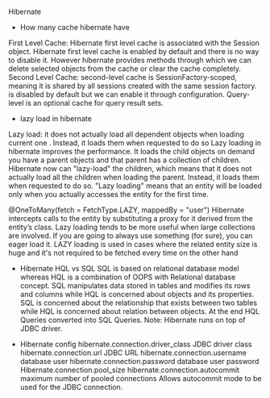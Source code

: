 Hibernate
* How many cache hibernate have

First Level Cache: Hibernate first level cache is associated with the Session object. Hibernate first level cache is enabled by default and there is no way to disable it. However hibernate provides methods through which we can delete selected objects from the cache or clear the cache completely.
Second Level Cache: second-level cache is SessionFactory-scoped, meaning it is shared by all sessions created with the same session factory. is disabled by default but we can enable it through configuration.
Query-level is an optional cache for query result sets.


* lazy load in hibernate

Lazy load: it does not actually load all dependent objects when loading current one . Instead, it loads them when requested to do so
Lazy loading in hibernate improves the performance. It loads the child objects on demand
you have a parent objects and that parent has a collection of children. Hibernate now can "lazy-load" the children, which means that it does not actually load all the children when loading the parent. Instead, it loads them when requested to do so.
"Lazy loading" means that an entity will be loaded only when you actually accesses the entity for the first time.

@OneToMany(fetch = FetchType.LAZY, mappedBy = "user")
Hibernate intercepts calls to the entity by substituting a proxy for it derived from the entity’s class.
Lazy loading tends to be more useful when large collections are involved.
If you are going to always use something (for sure), you can eager load it.
LAZY loading is used in cases where the related entity size is huge and it's not required to be fetched every time on the other hand


* Hibernate HQL vs SQL
SQL is based on relational database model whereas HQL is a combination of OOPS with Relational database concept.
SQL manipulates data stored in tables and modifies its rows and columns while HQL is concerned about objects and its properties.
SQL is concerned about the relationship that exists between two tables while HQL is concerned about relation between objects.
At the end HQL Queries converted into SQL Queries.
Note: Hibernate runs on top of JDBC driver.

* Hibernate config
hibernate.connection.driver_class
JDBC driver class
hibernate.connection.url
JDBC URL
hibernate.connection.username
database user
hibernate.connection.password
database user password
Hibernate.connection.pool_size
hibernate.connection.autocommit
maximum number of pooled connections
Allows autocommit mode to be used for the JDBC connection.
 


